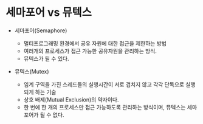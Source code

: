 # 세마포어 vs 뮤텍스

-   세마포어(Semaphore)

    -   멀티프로그래밍 환경에서 공유 자원에 대한 접근을 제한하는 방법
    -   여러개의 프로세스가 접근 가능한 공유자원을 관리하는 방식.
    -   뮤텍스가 될 수 있다.

-   뮤텍스(Mutex)
    -   임계 구역을 가진 스레드들의 실행시간이 서로 겹치지 않고 각각 단독으로 실행되게 하는 기술
    -   상호 배제(Mutual Exclusion)의 약자이다.
    -   한 번에 한 개의 프로세스만 접근 가능하도록 관리하는 방식이며, 뮤텍스는 세마포어가 될 수 없다.
